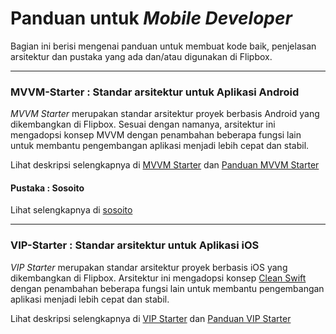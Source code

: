 # Panduan untuk *Mobile Developer*
Bagian ini berisi mengenai panduan untuk membuat kode baik, penjelasan arsitektur dan pustaka yang ada dan/atau digunakan di Flipbox.

---

### MVVM-Starter : Standar arsitektur untuk Aplikasi Android

*MVVM Starter* merupakan standar arsitektur proyek berbasis Android yang dikembangkan di Flipbox. Sesuai dengan namanya, arsitektur ini mengadopsi konsep MVVM dengan penambahan beberapa fungsi lain untuk membantu pengembangan aplikasi menjadi lebih cepat dan stabil.

Lihat deskripsi selengkapnya di [MVVM Starter](https://github.com/flipboxstudio/mvvm-starter) dan [Panduan MVVM Starter](http://flipbox.co.id/career/)

#### Pustaka : Sosoito
Lihat selengkapnya di [sosoito](https://github.com/flipboxstudio/sosoito)

---

### VIP-Starter : Standar arsitektur untuk Aplikasi iOS

*VIP Starter* merupakan standar arsitektur proyek berbasis iOS yang dikembangkan di Flipbox. Arsitektur ini mengadopsi konsep [Clean Swift](http://clean-swift.com/) dengan penambahan beberapa fungsi lain untuk membantu pengembangan aplikasi menjadi lebih cepat dan stabil.

Lihat deskripsi selengkapnya di [VIP Starter](https://github.com/flipboxstudio/vip-starter) dan [Panduan VIP Starter](https://github.com/flipboxstudio/tech-handbook/blob/master/ios-development-style-guide.md)

